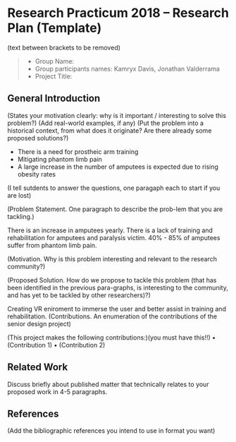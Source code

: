 # Research Practicum 2018 – Research Plan (Template)
(text between brackets to be removed)

> * Group Name: 
> * Group participants names: Kamryx Davis, Jonathan Valderrama
> * Project Title: 

## General Introduction

(States your motivation clearly: why is it important / interesting to solve this problem?)
(Add real-world examples, if any)
(Put the problem into a historical context, from what does it originate? Are there already some proposed solutions?)

- There is a need for prostheic arm training
- Mitigating phantom limb pain
- A large increase in the number of amputees is expected due to rising obesity rates

(I tell sutdents to answer the questions, one paragaph each to start if you are lost)

(Problem Statement. One paragraph to describe the prob-lem that you are tackling.)

There is an increase in amputees yearly. There is a lack of training and rehabilitation for amputees and paralysis victim. 40% - 85% of amputees suffer from phantom limb pain.

(Motivation. Why is this problem interesting and relevant to the research community?)

(Proposed Solution. How do we propose to tackle this problem (that has been identified in the previous para-graphs, is interesting to the community, and has yet to be tackled by other researchers)?)

Creating VR eniroment to immerse the user and better assist in training and rehabilitation.
(Contributions. An enumeration of the contributions of the senior design project)

(This project makes the following contributions:)(you must have this!!)
•	(Contribution 1)
•	(Contribution 2)


## Related Work

Discuss briefly about published matter that technically relates to your proposed work in 4-5 paragraphs.

## References 

(Add the bibliographic references you intend to use in format you want)




